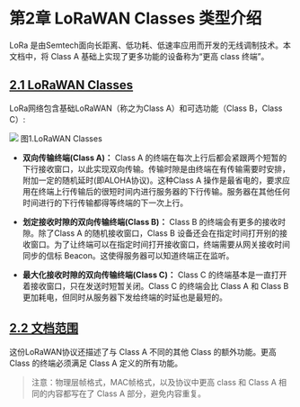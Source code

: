 


# **第2章 LoRaWAN Classes 类型介绍**

LoRa 是由Semtech面向长距离、低功耗、低速率应用而开发的无线调制技术。本文档中，将 Class A 基础上实现了更多功能的设备称为“更高 class 终端”。

## [2.1 LoRaWAN Classes](id:2.1)

LoRa网络包含基础LoRaWAN（称之为Class A）和可选功能（Class B，Class C）:

![](http://7xkqvo.com1.z0.glb.clouddn.com/lorawan_classes.png)
图1.LoRaWAN Classes

- **双向传输终端(Class A)：** Class A 的终端在每次上行后都会紧跟两个短暂的下行接收窗口，以此实现双向传输。传输时隙是由终端在有传输需要时安排，附加一定的随机延时(即ALOHA协议)。这种Class A 操作是最省电的，要求应用在终端上行传输后的很短时间内进行服务器的下行传输。服务器在其他任何时间进行的下行传输都得等终端的下一次上行。

- **划定接收时隙的双向传输终端(Class B)：** Class B 的终端会有更多的接收时隙。除了Class A 的随机接收窗口，Class B 设备还会在指定时间打开别的接收窗口。为了让终端可以在指定时间打开接收窗口，终端需要从网关接收时间同步的信标 Beacon。这使得服务器可以知道终端正在监听。

- **最大化接收时隙的双向传输终端(Class C)：** Class C 的终端基本是一直打开着接收窗口，只在发送时短暂关闭。Class C 的终端会比 Class A 和 Class B
更加耗电，但同时从服务器下发给终端的时延也是最短的。

## [2.2 文档范围](id:2.2)

这份LoRaWAN协议还描述了与 Class A 不同的其他 Class 的额外功能。更高 Class 的终端必须满足 Class A 定义的所有功能。

> 注意：物理层帧格式，MAC帧格式，以及协议中更高 class 和 Class A 相同的内容都写在了 Class A 部分，避免内容重复。
